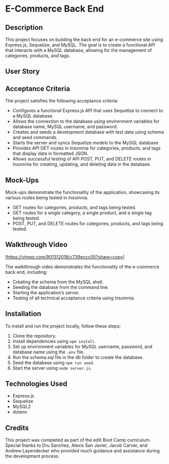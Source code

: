 # E-Commerce Back End

## Description

This project focuses on building the back end for an e-commerce site using Express.js, Sequelize, and MySQL. The goal is to create a functional API that interacts with a MySQL database, allowing for the management of categories, products, and tags.

## User Story

## Acceptance Criteria

The project satisfies the following acceptance criteria:

- Configures a functional Express.js API that uses Sequelize to connect to a MySQL database.
- Allows the connection to the database using environment variables for database name, MySQL username, and password.
- Creates and seeds a development database with test data using schema and seed commands.
- Starts the server and syncs Sequelize models to the MySQL database.
- Provides API GET routes in Insomnia for categories, products, and tags that display data in formatted JSON.
- Allows successful testing of API POST, PUT, and DELETE routes in Insomnia for creating, updating, and deleting data in the database.

## Mock-Ups

Mock-ups demonstrate the functionality of the application, showcasing its various routes being tested in Insomnia.

- GET routes for categories, products, and tags being tested.
- GET routes for a single category, a single product, and a single tag being tested.
- POST, PUT, and DELETE routes for categories, products, and tags being tested.

## Walkthrough Video

[https://vimeo.com/901312018/c739eccc05?share=copy]

The walkthrough video demonstrates the functionality of the e-commerce back end, including:

- Creating the schema from the MySQL shell.
- Seeding the database from the command line.
- Starting the application’s server.
- Testing of all technical acceptance criteria using Insomnia.

## Installation

To install and run the project locally, follow these steps:

1. Clone the repository.
2. Install dependencies using `npm install`.
3. Set up environment variables for MySQL username, password, and database name using the `.env` file.
4. Run the schema.sql file in the db folder to create the database.
5. Seed the database using `npm run seed`.
6. Start the server using `node server.js`.

## Technologies Used

- Express.js
- Sequelize
- MySQL2
- dotenv

## Credits

This project was completed as part of the edX Boot Camp curriculum. Special thanks to Dru Sanchez, Alexis San Javier, Jacob Carver, and Andrew Layendecker who provided much guidance and assistance during the development process.
